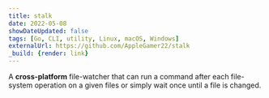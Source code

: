 ```yaml
---
title: stalk
date: 2022-05-08
showDateUpdated: false
tags: [Go, CLI, utility, Linux, macOS, Windows]
externalUrl: https://github.com/AppleGamer22/stalk
_build: {render: link}
---
```

A **cross-platform** file-watcher that can run a command after each file-system operation on a given files or simply wait once until a file is changed.
